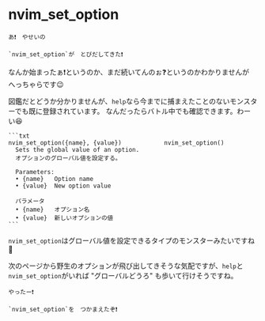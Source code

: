 # nvim_set_option

```admonish quote title=""
あ❗　やせいの

`nvim_set_option`が　とびだしてきた❗
```

なんか始まったぁ❗というのか、まだ続いてんのぉ❓というのかわかりませんが へっちゃらです😉

図鑑だとどうか分かりませんが、`help`なら今までに捕まえたことのないモンスターでも既に登録されています。
なんだったらバトル中でも確認できます。わーい😆

~~~admonish info title=":h nvim_set_option"
```txt
nvim_set_option({name}, {value})            nvim_set_option()
  Sets the global value of an option.
  オプションのグローバル値を設定する。

  Parameters:
  • {name}   Option name
  • {value}  New option value

  パラメータ
  • {name}   オプション名
  • {value}  新しいオプションの値
```
~~~

`nvim_set_option`はグローバル値を設定できるタイプのモンスターみたいですね🤔

次のページから野生のオプションが飛び出してきそうな気配ですが、`help`と`nvim_set_option`がいれば "グローバルどうろ" も歩いて行けそうですね。

```admonish success
やったー❗

`nvim_set_option`を　つかまえたぞ❗
```
